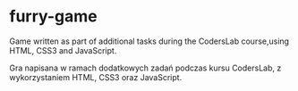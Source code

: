 # furry-game
Game written as part of additional tasks during the CodersLab course,using HTML, CSS3 and JavaScript.

Gra napisana w ramach dodatkowych zadań podczas kursu CodersLab, z wykorzystaniem HTML, CSS3 oraz JavaScript.

